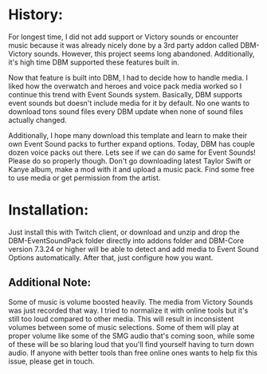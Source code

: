 # History:

For longest time, I did not add support or Victory sounds or encounter music because it was already nicely done by a 3rd party addon called DBM-Victory sounds. However, this project seems long abandoned. Additionally, it's high time DBM supported these features built in.


Now that feature is built into DBM, I had to decide how to handle media. I liked how the overwatch and heroes  and voice pack media worked so I continue this trend with Event Sounds system. Basically, DBM supports event sounds but doesn't include media for it by default. No one wants to download tons sound files every DBM update when none of sound files actually changed.


Additionally, I hope many download this template and learn to make their own Event Sound packs to further expand options. Today, DBM has couple dozen voice packs out there. Lets see if we can do same for Event Sounds! Please do so properly though. Don't go downloading latest Taylor Swift or Kanye album, make a mod with it and upload a music pack. Find some free to use media or get permission from the artist.

# Installation:

Just install this with Twitch client, or download and unzip and drop the DBM-EventSoundPack folder directly into addons folder and DBM-Core version 7.3.24 or higher will be able to detect and add media to Event Sound Options automatically. After that, just configure how you want.

## Additional Note:

Some of music is volume boosted heavily. The media from Victory Sounds was just recorded that way. I tried to normalize it with online tools but it's still too loud compared to other media. This will result in inconsistent volumes between some of music selections. Some of them will play at proper volume like some of the SMG audio that's coming soon, while some of these will be so blaring loud that you'll find yourself having to turn down audio. If anyone with better tools than free online ones wants to help fix this issue, please get in touch.